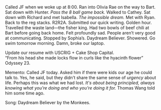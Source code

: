 Called JF when we woke up at 8:00. Ran into Olivia Rae on the way to Bart. Sat down with Hunter. *Pass the 8 ball game back.* Walked to Cathey. Sat down with Richard and met Isabella. *The impossible dream.* Met with Ryan. Back to the reg stacks. R2R2A. Submitted our quick writing. Golden hour. Travelled the waste land—the fisher king. Had two bowls of beef chili at Bart before going back home. Felt profoundly sad. People aren’t very good at communicating. Stopped by Sophia’s. Daydream Believer. Showered. Go swim tomorrow morning. Damn, broke our laptop. 

Update our resume with USCRIG \+ Cake Shop Capital.  
“From his head she made locks flow in curls like the hyacinth flower” Odyssey 23\.

Memento: Called JF today. Asked him if there were kids our age he could talk to. Yes, he said, but they didn’t share the same sense of *urgency* about life. Perhaps this was what we had lost. *It's about being principled, always knowing what you’re doing and who you’re doing it for.* Thomas Wang told him some time ago. 

Song: Daydream Believer by the Monkees.